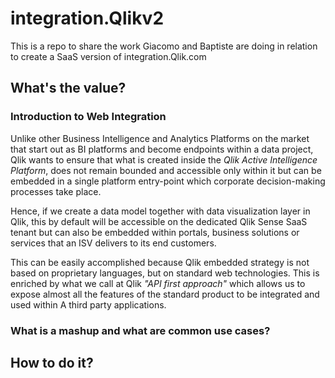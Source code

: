# integration.Qlikv2
This is a repo to share the work Giacomo and Baptiste are doing in relation to create a SaaS version of integration.Qlik.com


## What's the value?

### Introduction to Web Integration
Unlike other Business Intelligence and Analytics Platforms on the market that start out as BI platforms and become endpoints within a data project, Qlik wants to ensure that what
is created inside the *Qlik Active Intelligence Platform*, does not remain bounded and accessible only within it but can be embedded
in a single platform entry-point which corporate decision-making processes take place.

Hence, if we create a data model together with data visualization layer in Qlik, this by default will be accessible on the dedicated Qlik Sense SaaS tenant but can also be embedded within portals, business solutions or services that an ISV delivers to its end customers.

This can be easily accomplished because Qlik embedded strategy is not based on proprietary languages, but on standard web technologies. This is enriched by what we call at  Qlik *"API first approach"* which allows us to expose almost all the features of the standard product to be integrated and used within A third party applications.

### What is a mashup and what are common use cases?

## How to do it?




